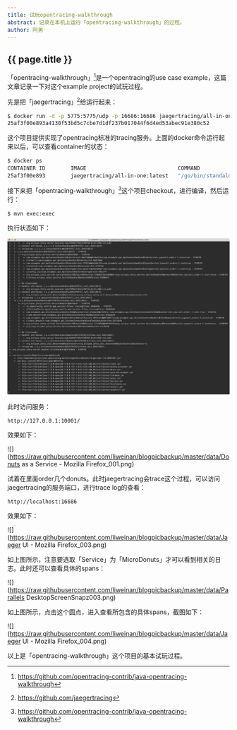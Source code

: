 ```yaml
---
title: 试玩opentracing-walkthrough
abstract: 记录在本机上运行「opentracing-walkthrough」的过程。
author: 阿男
---
```


## {{ page.title }}

「opentracing-walkthrough」[^walkthrough]是一个opentracing的use case example，这篇文章记录一下对这个example project的试玩过程。

[^walkthrough]: https://github.com/opentracing-contrib/java-opentracing-walkthrough

先是把「jaegertracing」[^jaegar]给运行起来：

```bash
$ docker run -d -p 5775:5775/udp -p 16686:16686 jaegertracing/all-in-one:latest
25af3f00e893a4130f53bd5c7cbe7d1df237b017044f6d4ed53abec91e380c52
```

[^jaegar]: https://github.com/jaegertracing

这个项目提供实现了opentracing标准的tracing服务。上面的docker命令运行起来以后，可以查看container的状态：

```bash
$ docker ps
CONTAINER ID        IMAGE                             COMMAND                  CREATED             STATUS              PORTS                                                                                  NAMES
25af3f00e893        jaegertracing/all-in-one:latest   "/go/bin/standalone-l"   53 minutes ago      Up 53 minutes       5778/tcp, 0.0.0.0:5775->5775/udp, 14268/tcp, 6831-6832/udp, 0.0.0.0:16686->16686/tcp   sick_poitras
```

接下来把「opentracing-walkthrough」[^walkthrough]这个项目checkout，进行编译，然后运行：

```bash
$ mvn exec:exec
```

执行状态如下：

![](https://raw.githubusercontent.com/liweinan/blogpicbackup/master/data/iTerm2ScreenSnapz001.png)

此时访问服务：

```url
http://127.0.0.1:10001/
```

效果如下：

![](https://raw.githubusercontent.com/liweinan/blogpicbackup/master/data/Donuts as a Service - Mozilla Firefox_001.png)

试着在里面order几个donuts。此时jaegertracing会trace这个过程，可以访问jaegertracing的服务端口，进行trace log的查看：

```url
http://localhost:16686
```

效果如下：

![](https://raw.githubusercontent.com/liweinan/blogpicbackup/master/data/Jaeger UI - Mozilla Firefox_003.png)

如上图所示，注意要选取「Service」为「MicroDonuts」才可以看到相关的日志。此时还可以查看具体的spans：

![](https://raw.githubusercontent.com/liweinan/blogpicbackup/master/data/Parallels DesktopScreenSnapz003.png)

如上图所示，点击这个圆点，进入查看所包含的具体spans，截图如下：

![](https://raw.githubusercontent.com/liweinan/blogpicbackup/master/data/Jaeger UI - Mozilla Firefox_004.png)

以上是「opentracing-walkthrough」这个项目的基本试玩过程。
